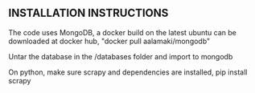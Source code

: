 INSTALLATION INSTRUCTIONS
-------------------------

The code uses MongoDB, a docker build on the latest ubuntu can be downloaded at docker hub, "docker pull aalamaki/mongodb"

Untar the database in the /databases folder and import to mongodb

On python, make sure scrapy and dependencies are installed, pip install scrapy

